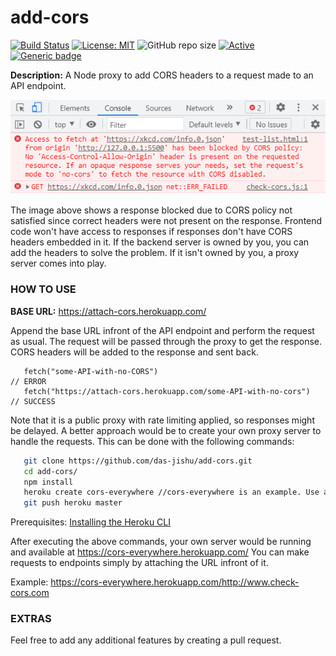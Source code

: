 # add-cors

 [![Build Status](https://travis-ci.com/das-jishu/add-cors.svg?branch=master)](https://travis-ci.com/github/das-jishu/add-cors)
 [![License: MIT](https://img.shields.io/badge/License-MIT-yellow.svg)](https://opensource.org/licenses/MIT "MIT License")
 ![GitHub repo size](https://img.shields.io/github/repo-size/das-jishu/add-cors)
 [![Active](http://img.shields.io/badge/Status-Active-green.svg)](https://github.com/das-jishu/add-cors)
 [![Generic badge](https://img.shields.io/badge/framework-node-yellow.svg)](https://www.typescriptlang.org/)
 
**Description:** A Node proxy to add CORS headers to a request made to an API endpoint.
<br-->

![Image of error due to blockage by CORS policy](https://github.com/das-jishu/add-cors/blob/master/images/no-cors-error.PNG?raw=true)

<br-->
The image above shows a response blocked due to CORS policy not satisfied since correct headers were not present on the response. Frontend code won't have access to responses if responses don't have CORS headers embedded in it. If the backend server is owned by you, you can add the headers to solve the problem. If it isn't owned by you, a proxy server comes into play.

### HOW TO USE

**BASE URL:** https://attach-cors.herokuapp.com/

Append the base URL infront of the API endpoint and perform the request as usual. The request will be passed through the proxy to get the response. CORS headers will be added to the response and sent back.

```JS
   fetch("some-API-with-no-CORS")                                    // ERROR
   fetch("https://attach-cors.herokuapp.com/some-API-with-no-cors")  // SUCCESS
```

Note that it is a public proxy with rate limiting applied, so responses might be delayed. A better approach would be to create your own proxy server to handle the requests. This can be done with the following commands:

```bash
   git clone https://github.com/das-jishu/add-cors.git
   cd add-cors/
   npm install
   heroku create cors-everywhere //cors-everywhere is an example. Use a unique name for heroku to create.
   git push heroku master
```

Prerequisites: [Installing the Heroku CLI](https://devcenter.heroku.com/articles/heroku-cli)

After executing the above commands, your own server would be running and available at https://cors-everywhere.herokuapp.com/
You can make requests to endpoints simply by attaching the URL infront of it.

Example: https://cors-everywhere.herokuapp.com/http://www.check-cors.com

### EXTRAS

Feel free to add any additional features by creating a pull request.
